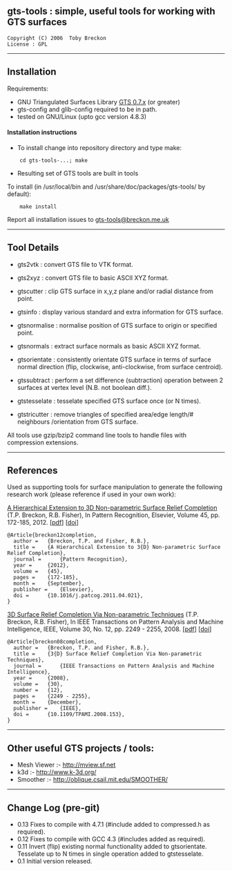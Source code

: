 
## gts-tools : simple, useful tools for working with GTS surfaces

```
Copyright (C) 2006  Toby Breckon
License : GPL
```
---

## Installation

Requirements:
- GNU Triangulated Surfaces Library [GTS 0.7.x](http://gts.sourceforge.net/) (or greater)
- gts-config and glib-config required to be in path.
- tested on GNU/Linux (upto gcc version 4.8.3)

#### Installation instructions

- To install change into repository directory and type make:
```
	cd gts-tools-...; make
```

- Resulting set of GTS tools are built in tools

 To install (in /usr/local/bin and /usr/share/doc/packages/gts-tools/ by default):
```
	make install
```

 Report all installation issues to gts-tools@breckon.me.uk

---

## Tool Details

- gts2vtk      : convert GTS file to VTK format.

- gts2xyz      : convert GTS file to basic ASCII XYZ format.

- gtscutter    : clip GTS surface in x,y,z plane and/or radial distance from point.

- gtsinfo      : display various standard and extra information for GTS surface.

- gtsnormalise : normalise position of GTS surface to origin or specified point.

- gtsnormals   : extract surface normals as basic ASCII XYZ format.

- gtsorientate : consistently orientate GTS surface in terms of surface normal direction (flip, clockwise, anti-clockwise, from surface centroid).

- gtssubtract  : perform a set difference (subtraction) operation between 2 surfaces at vertex level (N.B. not boolean diff.).

- gtstesselate : tesselate specified GTS surface once (or N times).

- gtstricutter : remove triangles of specified area/edge length/# neighbours /orientation from GTS surface.

 All tools use gzip/bzip2 command line tools to handle files with
compression extensions.

---

## References

Used as supporting tools for surface manipulation to generate the following research work (please reference if used in your own work):

[A Hierarchical Extension to 3D Non-parametric Surface Relief Completion](https://breckon.org/toby/publications/papers/breckon12completion.pdf) (T.P. Breckon, R.B. Fisher), In Pattern Recognition, Elsevier, Volume 45, pp. 172-185, 2012. [[pdf](https://breckon.org/toby/publications/papers/breckon12completion.pdf)] [[doi](http://dx.doi.org/10.1016/j.patcog.2011.04.021)]
```
@Article{breckon12completion,
  author = 	 {Breckon, T.P. and Fisher, R.B.},
  title = 	 {A Hierarchical Extension to 3{D} Non-parametric Surface Relief Completion},
  journal = 	 {Pattern Recognition},
  year = 	 {2012},
  volume = 	 {45},
  pages = 	 {172-185},
  month = 	 {September},
  publisher =    {Elsevier},
  doi = 	 {10.1016/j.patcog.2011.04.021},
}
```
[3D Surface Relief Completion Via Non-parametric Techniques](https://breckon.org/toby/publications/papers/breckon08completion.pdf) (T.P. Breckon, R.B. Fisher), In IEEE Transactions on Pattern Analysis and Machine Intelligence, IEEE, Volume 30, No. 12, pp. 2249 - 2255, 2008. [[pdf](https://breckon.org/toby/publications/papers/breckon08completion.pdf)] [[doi](http://dx.doi.org/10.1109/TPAMI.2008.153)]
```
@Article{breckon08completion,
  author = 	 {Breckon, T.P. and Fisher, R.B.},
  title = 	 {3{D} Surface Relief Completion Via Non-parametric Techniques},
  journal = 	 {IEEE Transactions on Pattern Analysis and Machine Intelligence},
  year = 	 {2008},
  volume = 	 {30},
  number = 	 {12},
  pages = 	 {2249 - 2255},
  month = 	 {December},
  publisher = 	 {IEEE},
  doi = 	 {10.1109/TPAMI.2008.153},
}
```

---

## Other useful GTS projects / tools:

- Mesh Viewer :- http://mview.sf.net
- k3d      :- http://www.k-3d.org/
- Smoother :- http://oblique.csail.mit.edu/SMOOTHER/

---
## Change Log (pre-git)

- 0.13
	Fixes to compile with 4.7.1 (#include added to compressed.h as required).
- 0.12
	Fixes to compile with GCC 4.3 (#includes added as required).
- 0.11
  Invert (flip) existing normal functionality added to gtsorientate.
	Tesselate up to N times in single operation added to gtstesselate.
- 0.1
	Initial version released.
